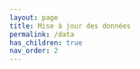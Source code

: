```yaml
---
layout: page
title: Mise à jour des données
permalink: /data
has_children: true
nav_order: 2
---
```

